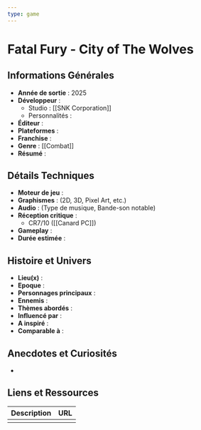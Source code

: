 ```yaml
---
type: game
---
```


# Fatal Fury - City of The Wolves

## Informations Générales

- **Année de sortie** : 2025
- **Développeur** : 
	- Studio : [[SNK Corporation]]
	- Personnalités : 
- **Éditeur** : 
- **Plateformes** : 
- **Franchise** : 
- **Genre** : [[Combat]]
- **Résumé** : 

## Détails Techniques
- **Moteur de jeu** : 
- **Graphismes** : (2D, 3D, Pixel Art, etc.)
- **Audio** : (Type de musique, Bande-son notable)
- **Réception critique** : 
	- CR7/10 ([[Canard PC]])
- **Gameplay** :
- **Durée estimée** : 

## Histoire et Univers
- **Lieu(x)** : 
- **Epoque** : 
- **Personnages principaux** : 
- **Ennemis** :
- **Thèmes abordés** : 
- **Influencé par** :
- **A inspiré** : 
- **Comparable à** :
## Anecdotes et Curiosités
- 
## Liens et Ressources

| Description | URL |
| ----------- | --- |
|             |     |
